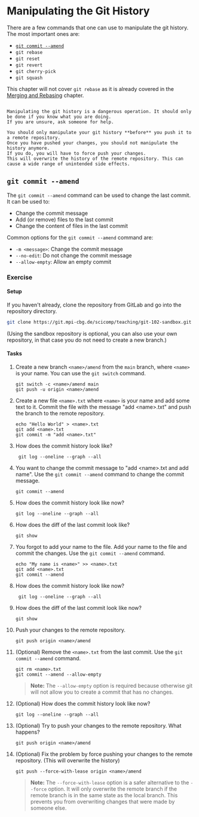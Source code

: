 # Manipulating the Git History

There are a few commands that one can use to manipulate the git history. The most important ones are:

* [`git commit --amend`](#git-commit---amend)
* `git rebase`
* `git reset`
* `git revert`
* `git cherry-pick`
* `git squash`

This chapter will not cover `git rebase` as it is already covered in
the [Merging and Rebasing](../01-commands/02-merging-and-rebasing.md) chapter.

```admonish danger

Manipulating the git history is a dangerous operation. It should only be done if you know what you are doing. 
If you are unsure, ask someone for help.

You should only manipulate your git history **before** you push it to a remote repository. 
Once you have pushed your changes, you should not manipulate the history anymore. 
If you do, you will have to force push your changes. 
This will overwrite the history of the remote repository. This can cause a wide range of unintended side effects.

```

## `git commit --amend`

The `git commit --amend` command can be used to change the last commit. It can be used to:

* Change the commit message
* Add (or remove) files to the last commit
* Change the content of files in the last commit

Common options for the `git commit --amend` command are:
* `-m <message>`: Change the commit message
* `--no-edit`: Do not change the commit message
* `--allow-empty`: Allow an empty commit

### Exercise

#### Setup

If you haven't already, clone the repository from GitLab and go into the repository directory.

```bash
git clone https://git.mpi-cbg.de/scicomp/teaching/git-102-sandbox.git
```

(Using the sandbox repository is optional, you can also use your own repository, in that case you do not need to create
a new branch.)

#### Tasks

1. Create a new branch `<name>/amend` from the `main` branch, where `<name>` is your name. You can use the `git switch`
   command.

   ```bash,reveal
   git switch -c <name>/amend main
   git push -u origin <name>/amend
   ```

2. Create a new file `<name>.txt` where `<name>` is your name and add some text to it. Commit the file with the
   message "add
   &lt;name>.txt" and push the branch to the remote repository.

   ```bash,reveal
   echo "Hello World" > <name>.txt
   git add <name>.txt
   git commit -m "add <name>.txt"
   ```

3. How does the commit history look like?

   ```bash,reveal
    git log --oneline --graph --all
    ```

4. You want to change the commit message to "add &lt;name>.txt and add name". Use the `git commit --amend` command to
   change the commit message.

   ```bash,reveal
   git commit --amend
   ```

5. How does the commit history look like now?

   ```bash,reveal
   git log --oneline --graph --all
   ```

6. How does the diff of the last commit look like?

   ```bash,reveal
   git show
   ```

7. You forgot to add your name to the file. Add your name to the file and commit the changes. Use
   the `git commit --amend`
   command.

   ```bash,reveal
   echo "My name is <name>" >> <name>.txt
   git add <name>.txt
   git commit --amend
   ```

8. How does the commit history look like now?

   ```bash,reveal
    git log --oneline --graph --all
    ```

9. How does the diff of the last commit look like now?

   ```bash,reveal
   git show
   ```

10. Push your changes to the remote repository.

     ```bash,reveal
     git push origin <name>/amend
     ```

11. (Optional) Remove the `<name>.txt` from the last commit. Use the `git commit --amend` command.

    ```bash,reveal
    git rm <name>.txt
    git commit --amend --allow-empty
    ```

    > **Note:** The `--allow-empty` option is required because otherwise git will not allow you to create a commit that
    has no changes.

12. (Optional) How does the commit history look like now?

    ```bash,reveal
    git log --oneline --graph --all
    ```

13. (Optional) Try to push your changes to the remote repository. What happens?

    ```bash,reveal
    git push origin <name>/amend
    ```

14. (Optional) Fix the problem by force pushing your changes to the remote repository. (This will overwrite the history)

    ```bash,reveal
    git push --force-with-lease origin <name>/amend
    ```

    > **Note:** The `--force-with-lease` option is a safer alternative to the `--force` option. It will only overwrite
    the remote branch if the remote branch is in the same state as the local branch. This prevents you from overwriting
    changes that were made by someone else.
